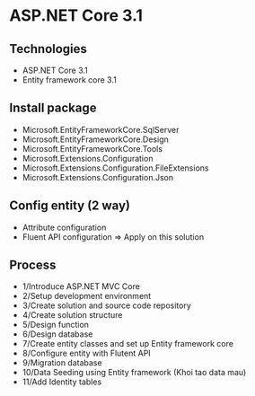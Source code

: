 # ASP.NET Core 3.1
## Technologies
- ASP.NET Core 3.1
- Entity framework core 3.1
## Install package
- Microsoft.EntityFrameworkCore.SqlServer
- Microsoft.EntityFrameworkCore.Design
- Microsoft.EntityFrameworkCore.Tools
- Microsoft.Extensions.Configuration
- Microsoft.Extensions.Configuration.FileExtensions
- Microsoft.Extensions.Configuration.Json
## Config entity (2 way)
- Attribute configuration
- Fluent API configuration => Apply on this solution

## Process
- 1/Introduce ASP.NET MVC Core
- 2/Setup development environment 
- 3/Create solution and source code repository
- 4/Create solution structure
- 5/Design function
- 6/Design database
- 7/Create entity classes and set up Entity framework core
- 8/Configure entity with Flutent API
- 9/Migration database
- 10/Data Seeding using Entity framework (Khoi tao data mau)
- 11/Add Identity tables